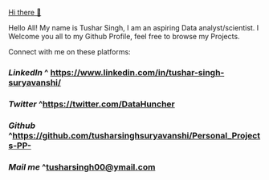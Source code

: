 [Hi there 👋](https://res.cloudinary.com/githu/image/upload/v1611315873/DexterSeason1-2_pl3uzc.png)


Hello All! My name is Tushar Singh, I am an aspiring Data analyst/scientist. I Welcome you all to my Github Profile, feel free to browse my Projects.


Connect with me on these platforms:

### ***LinkedIn*** ⁮^ https://www.linkedin.com/in/tushar-singh-suryavanshi/

### ***Twitter*** ^https://twitter.com/DataHuncher

### ***Github*** ^https://github.com/tusharsinghsuryavanshi/Personal_Projects-PP-

### ***Mail me*** ^tusharsingh00@ymail.com

